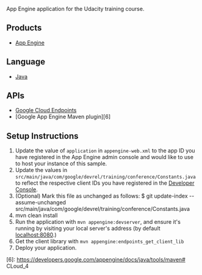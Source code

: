 App Engine application for the Udacity training course.

## Products
- [App Engine][1]

## Language
- [Java][2]

## APIs
- [Google Cloud Endpoints][3]
- [Google App Engine Maven plugin][6]

## Setup Instructions
1. Update the value of `application` in `appengine-web.xml` to the app ID you
   have registered in the App Engine admin console and would like to use to host
   your instance of this sample.
1. Update the values in `src/main/java/com/google/devrel/training/conference/Constants.java` to
   reflect the respective client IDs you have registered in the
   [Developer Console][4].
1. (Optional) Mark this file as unchanged as follows:
   $ git update-index --assume-unchanged src/main/java/com/google/devrel/training/conference/Constants.java
1. mvn clean install
1. Run the application with `mvn appengine:devserver`, and ensure it's running
   by visiting your local server's  address (by default [localhost:8080][5].)
1. Get the client library with `mvn appengine:endpoints_get_client_lib`
1. Deploy your application.


[1]: https://developers.google.com/appengine
[2]: http://java.com/en/
[3]: https://developers.google.com/appengine/docs/java/endpoints/
[4]: https://console.developers.google.com/
[5]: https://localhost:8080/
[6]: https://developers.google.com/appengine/docs/java/tools/maven# CLoud_4
